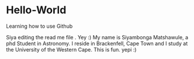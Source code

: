 # Hello-World
Learning how to use Github 

Siya editing the read me file . Yey :) 
My name is Siyambonga Matshawule, a phd Student in Astronomy. 
I reside in Brackenfell, Cape Town and I study at the University of the Western Cape. 
This is fun. yepi :) 

